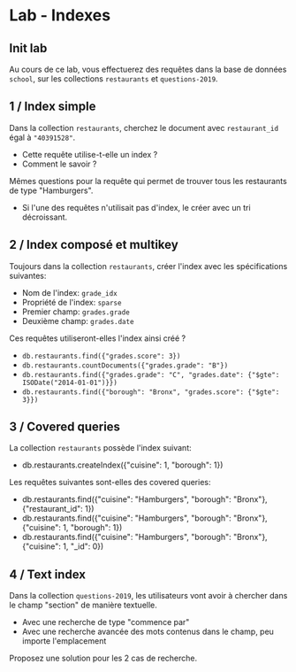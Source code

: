 # Lab - Indexes

## Init lab

Au cours de ce lab, vous effectuerez des requêtes dans la base de données `school`, sur les collections `restaurants` et `questions-2019`.

## 1 / Index simple

Dans la collection `restaurants`, cherchez le document avec `restaurant_id` égal à `"40391528"`.

+ Cette requête utilise-t-elle un index ?
+ Comment le savoir ?

Mêmes questions pour la requête qui permet de trouver tous les restaurants de type "Hamburgers".

+ Si l'une des requêtes n'utilisait pas d'index, le créer avec un tri décroissant.

## 2 / Index composé et multikey

Toujours dans la collection `restaurants`, créer l'index avec les spécifications suivantes:

+ Nom de l'index: `grade_idx`
+ Propriété de l'index: `sparse`  
+ Premier champ: `grades.grade`
+ Deuxième champ: `grades.date`

Ces requêtes utiliseront-elles l'index ainsi créé ?

+ `db.restaurants.find({"grades.score": 3})`
+ `db.restaurants.countDocuments({"grades.grade": "B"})`
+ `db.restaurants.find({"grades.grade": "C", "grades.date": {"$gte": ISODate("2014-01-01")}})`
+ `db.restaurants.find({"borough": "Bronx", "grades.score": {"$gte": 3}})`

## 3 / Covered queries

La collection `restaurants` possède l'index suivant:

+ db.restaurants.createIndex({"cuisine": 1, "borough": 1})

Les requêtes suivantes sont-elles des covered queries:

+ db.restaurants.find({"cuisine": "Hamburgers", "borough": "Bronx"}, {"restaurant_id": 1})
+ db.restaurants.find({"cuisine": "Hamburgers", "borough": "Bronx"}, {"cuisine": 1, "borough": 1})
+ db.restaurants.find({"cuisine": "Hamburgers", "borough": "Bronx"}, {"cuisine": 1, "_id": 0})

## 4 / Text index

Dans la collection `questions-2019`, les utilisateurs vont avoir à chercher dans le champ "section" de manière textuelle.

+ Avec une recherche de type "commence par"
+ Avec une recherche avancée des mots contenus dans le champ, peu importe l'emplacement

Proposez une solution pour les 2 cas de recherche.